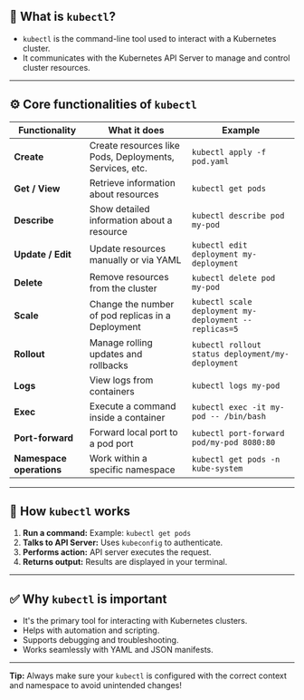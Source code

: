 ## 📌 What is `kubectl`?

* `kubectl` is the command-line tool used to interact with a Kubernetes cluster.
* It communicates with the Kubernetes API Server to manage and control cluster resources.

---

## ⚙️ Core functionalities of `kubectl`

| Functionality            | What it does                                            | Example                                               |
| ------------------------ | ------------------------------------------------------- | ----------------------------------------------------- |
| **Create**               | Create resources like Pods, Deployments, Services, etc. | `kubectl apply -f pod.yaml`                           |
| **Get / View**           | Retrieve information about resources                    | `kubectl get pods`                                    |
| **Describe**             | Show detailed information about a resource              | `kubectl describe pod my-pod`                         |
| **Update / Edit**        | Update resources manually or via YAML                   | `kubectl edit deployment my-deployment`               |
| **Delete**               | Remove resources from the cluster                       | `kubectl delete pod my-pod`                           |
| **Scale**                | Change the number of pod replicas in a Deployment       | `kubectl scale deployment my-deployment --replicas=5` |
| **Rollout**              | Manage rolling updates and rollbacks                    | `kubectl rollout status deployment/my-deployment`     |
| **Logs**                 | View logs from containers                               | `kubectl logs my-pod`                                 |
| **Exec**                 | Execute a command inside a container                    | `kubectl exec -it my-pod -- /bin/bash`                |
| **Port-forward**         | Forward local port to a pod port                        | `kubectl port-forward pod/my-pod 8080:80`             |
| **Namespace operations** | Work within a specific namespace                        | `kubectl get pods -n kube-system`                     |

---

## 🔑 How `kubectl` works

1. **Run a command:** Example: `kubectl get pods`
2. **Talks to API Server:** Uses `kubeconfig` to authenticate.
3. **Performs action:** API server executes the request.
4. **Returns output:** Results are displayed in your terminal.

---

## ✅ Why `kubectl` is important

* It's the primary tool for interacting with Kubernetes clusters.
* Helps with automation and scripting.
* Supports debugging and troubleshooting.
* Works seamlessly with YAML and JSON manifests.

---

**Tip:** Always make sure your `kubectl` is configured with the correct context and namespace to avoid unintended changes!
